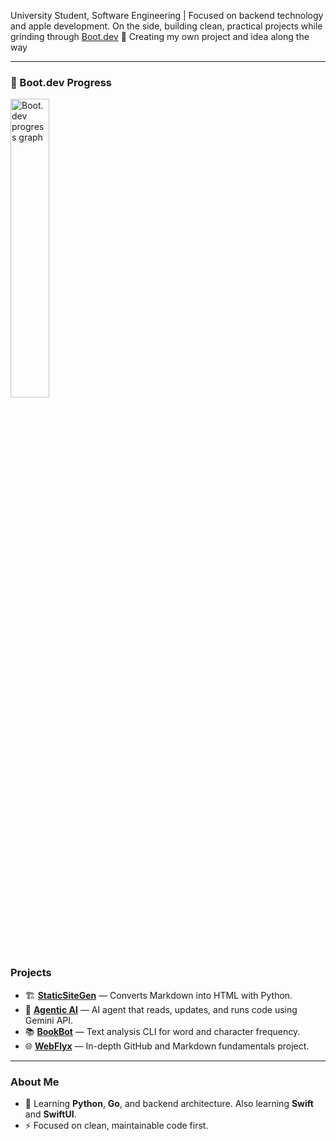 University Student, Software Engineering | Focused on backend technology and apple development. 
On the side, building clean, practical projects while grinding through [Boot.dev](https://www.boot.dev) 🧩
Creating my own project and idea along the way

---

### 🧠 Boot.dev Progress
<p align="left">
  <img src="https://api.boot.dev/v1/users/public/bca76a19-c277-43b5-a2d3-4815a2a2f13d/thumbnail" alt="Boot.dev progress graph" width=35% >
</p>

### Projects
- 🏗️ [**StaticSiteGen**](https://github.com/fanatcx/StaticSiteGen) — Converts Markdown into HTML with Python.  
- 🤖 [**Agentic AI**](https://github.com/fanatcx/Agentic-AI) — AI agent that reads, updates, and runs code using Gemini API.  
- 📚 [**BookBot**](https://github.com/fanatcx/BookBot) — Text analysis CLI for word and character frequency.  
- 🌐 [**WebFlyx**](https://github.com/fanatcx/WebFlyx) — In-depth GitHub and Markdown fundamentals project.

---

### About Me
- 🐍 Learning **Python**, **Go**, and backend architecture. Also learning **Swift** and **SwiftUI**.  
- ⚡ Focused on clean, maintainable code first. 



